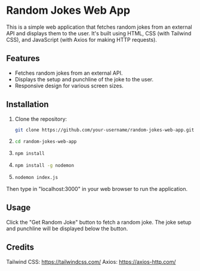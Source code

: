 # Random Jokes Web App

This is a simple web application that fetches random jokes from an external API and displays them to the user. It's built using HTML, CSS (with Tailwind CSS), and JavaScript (with Axios for making HTTP requests).

## Features

- Fetches random jokes from an external API.
- Displays the setup and punchline of the joke to the user.
- Responsive design for various screen sizes.

## Installation

1. Clone the repository:

   ```bash
   git clone https://github.com/your-username/random-jokes-web-app.git

2. ```bash
   cd random-jokes-web-app
3. ```bash
   npm install
4. ```bash
   npm install -g nodemon
5. ```bash
   nodemon index.js

Then type in "localhost:3000" in your web browser to run the application.
## Usage
Click the "Get Random Joke" button to fetch a random joke.
The joke setup and punchline will be displayed below the button.

## Credits
Tailwind CSS: https://tailwindcss.com/
Axios: https://axios-http.com/
